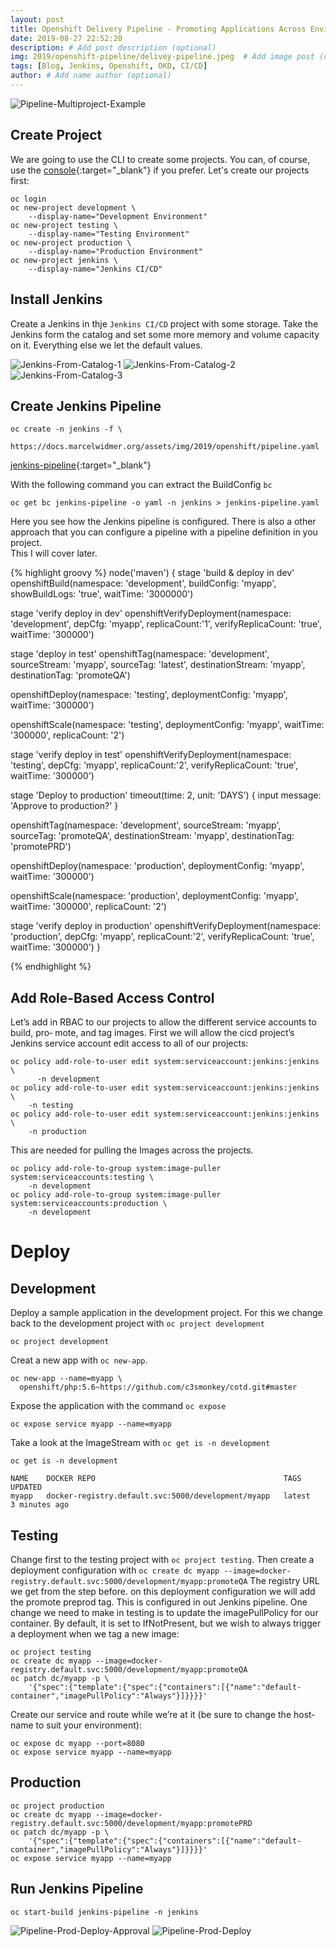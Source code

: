 ```yaml
---
layout: post
title: Openshift Delivery Pipeline - Promoting Applications Across Environments
date: 2019-08-27 22:52:20
description: # Add post description (optional)
img: 2019/openshift-pipeline/delivey-pipeline.jpeg  # Add image post (optional)
tags: [Blog, Jenkins, Openshift, OKD, CI/CD]
author: # Add name author (optional)
---
```




![Pipeline-Multiproject-Example](/assets/img/2019/openshift-pipeline/promotion_pipeline.png)


## Create Project
We are going to use the CLI to create some projects. 
You can, of course, use the [console](https://console.c3smonkey.ch:8443/console/catalog){:target="_blank"} if you prefer. 
Let's create our projects first:

```
oc login  
oc new-project development \
    --display-name="Development Environment"
oc new-project testing \
    --display-name="Testing Environment"    
oc new-project production \
    --display-name="Production Environment"    
oc new-project jenkins \
    --display-name="Jenkins CI/CD"  
```

## Install Jenkins 
Create a Jenkins in thje `Jenkins CI/CD` project with some storage. Take the Jenkins form the catalog and set some more memory and volume capacity on it.
Everything else we let the default values. 

![Jenkins-From-Catalog-1](/assets/img/2019/openshift-pipeline/Jenkins-from-catalog-1.png)
![Jenkins-From-Catalog-2](/assets/img/2019/openshift-pipeline/Jenkins-from-catalog-2.png)
![Jenkins-From-Catalog-3](/assets/img/2019/openshift-pipeline/Jenkins-from-catalog-3.png)

 
 
## Create Jenkins Pipeline
``` 
oc create -n jenkins -f \
    https://docs.marcelwidmer.org/assets/img/2019/openshift/pipeline.yaml
```

[jenkins-pipeline](/assets/img/2019/openshift-pipeline/pipeline.yaml){:target="_blank"}

With the following command you can extract the BuildConfig `bc`   
``` 
oc get bc jenkins-pipeline -o yaml -n jenkins > jenkins-pipeline.yaml
```

Here you see how the Jenkins pipeline is configured.
There is also a other approach that you can configure a pipeline with a pipeline definition in you project.  
This I will cover later.

{% highlight groovy %}
node('maven') {
  stage 'build & deploy in dev'
  openshiftBuild(namespace: 'development',
  			    buildConfig: 'myapp',
			    showBuildLogs: 'true',
			    waitTime: '3000000')
  
  stage 'verify deploy in dev'
  openshiftVerifyDeployment(namespace: 'development',
				       depCfg: 'myapp',
				       replicaCount:'1',
				       verifyReplicaCount: 'true',
				       waitTime: '300000')
  
  stage 'deploy in test'
  openshiftTag(namespace: 'development',
  			  sourceStream: 'myapp',
			  sourceTag: 'latest',
			  destinationStream: 'myapp',
			  destinationTag: 'promoteQA')
  
  openshiftDeploy(namespace: 'testing',
  			     deploymentConfig: 'myapp',
			     waitTime: '300000')

  openshiftScale(namespace: 'testing',
  			     deploymentConfig: 'myapp',
			     waitTime: '300000',
			     replicaCount: '2')
  
  stage 'verify deploy in test'
  openshiftVerifyDeployment(namespace: 'testing',
				       depCfg: 'myapp',
				       replicaCount:'2',
				       verifyReplicaCount: 'true',
				       waitTime: '300000')
  
  stage 'Deploy to production'
  timeout(time: 2, unit: 'DAYS') {
      input message: 'Approve to production?'
 }

  openshiftTag(namespace: 'development',
  			  sourceStream: 'myapp',
			  sourceTag: 'promoteQA',
			  destinationStream: 'myapp',
			  destinationTag: 'promotePRD')

  
  openshiftDeploy(namespace: 'production',
  			     deploymentConfig: 'myapp',
			     waitTime: '300000')
  
  openshiftScale(namespace: 'production',
  			     deploymentConfig: 'myapp',
			     waitTime: '300000',
			     replicaCount: '2')
  
  stage 'verify deploy in production'
  openshiftVerifyDeployment(namespace: 'production',
				       depCfg: 'myapp',
				       replicaCount:'2',
				       verifyReplicaCount: 'true',
				       waitTime: '300000')
}

{% endhighlight %}

## Add Role-Based Access Control
Let’s add in RBAC to our projects to allow the different service accounts to build, pro‐ mote, and tag images.
First we will allow the cicd project’s Jenkins service account edit access to all of our projects:

```
oc policy add-role-to-user edit system:serviceaccount:jenkins:jenkins \
      -n development
oc policy add-role-to-user edit system:serviceaccount:jenkins:jenkins \
    -n testing
oc policy add-role-to-user edit system:serviceaccount:jenkins:jenkins \
    -n production
```

This are needed for pulling the Images across the projects.
```
oc policy add-role-to-group system:image-puller system:serviceaccounts:testing \
    -n development
oc policy add-role-to-group system:image-puller system:serviceaccounts:production \
    -n development
```

# Deploy
## Development
Deploy a sample application in the development project. 
For this we change back to the development project with `oc project development`

```
oc project development
```

Creat a new app with `oc new-app`.

```
oc new-app --name=myapp \
  openshift/php:5.6~https://github.com/c3smonkey/cotd.git#master
```

Expose the application with the command `oc expose`
```
oc expose service myapp --name=myapp
```

Take a look at the ImageStream with `oc get is -n development`
```
oc get is -n development

NAME    DOCKER REPO                                          TAGS     UPDATED
myapp   docker-registry.default.svc:5000/development/myapp   latest   3 minutes ago
```

## Testing
Change first to the testing project with `oc project testing`.
Then create a deployment configuration with `oc create dc myapp --image=docker-registry.default.svc:5000/development/myapp:promoteQA`
The registry URL we get from the step before. on this deployment configuration we will add the promote preprod tag. This is configured in out Jenkins pipeline.
One change we need to make in testing is to update the imagePullPolicy for our container. 
By default, it is set to IfNotPresent, but we wish to always trigger a deployment when we tag a new image:
``` 
oc project testing
oc create dc myapp --image=docker-registry.default.svc:5000/development/myapp:promoteQA
oc patch dc/myapp -p \
    '{"spec":{"template":{"spec":{"containers":[{"name":"default-container","imagePullPolicy":"Always"}]}}}}'
```

Create our service and route while we’re at it (be sure to change the host‐name to suit your environment):
``` 
oc expose dc myapp --port=8080
oc expose service myapp --name=myapp
```


## Production
``` 
oc project production
oc create dc myapp --image=docker-registry.default.svc:5000/development/myapp:promotePRD
oc patch dc/myapp -p \
    '{"spec":{"template":{"spec":{"containers":[{"name":"default-container","imagePullPolicy":"Always"}]}}}}'
oc expose service myapp --name=myapp
```


## Run Jenkins Pipeline
```
oc start-build jenkins-pipeline -n jenkins
```

![Pipeline-Prod-Deploy-Approval](/assets/img/2019/openshift-pipeline/pipeline-prod-deploy-approval.png)
![Pipeline-Prod-Deploy](/assets/img/2019/openshift-pipeline/pipeline-prod-deploy.png)


[jekyll-docs]: https://jekyllrb.com/docs/home
[jekyll-gh]:   https://github.com/jekyll/jekyll
[jekyll-talk]: https://talk.jekyllrb.com/

